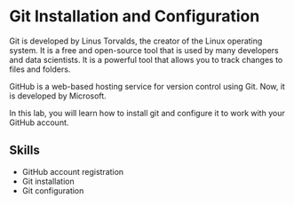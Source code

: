 # Git Installation and Configuration

Git is developed by Linus Torvalds, the creator of the Linux operating system. It is a free and open-source tool that is used by many developers and data scientists. It is a powerful tool that allows you to track changes to files and folders.

GitHub is a web-based hosting service for version control using Git. Now, it is developed by Microsoft.

In this lab, you will learn how to install git and configure it to work with your GitHub account.

## Skills

- GitHub account registration
- Git installation
- Git configuration
